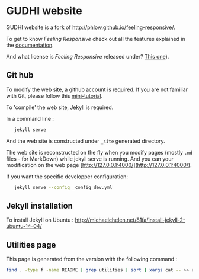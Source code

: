 # GUDHI website

GUDHI website is a fork of <http://phlow.github.io/feeling-responsive/>.

To get to know *Feeling Responsive* check out all the features explained in the [documentation](http://phlow.github.io/feeling-responsive/documentation/).

And what license is *Feeling Responsive* released under? [This one](https://github.com/Phlow/feeling-responsive/blob/gh-pages/LICENSE)).

## Git hub
To modify the web site, a github account is required. If you are not familiar with Git, please follow this [mini-tutorial](http://rogerdudler.github.io/git-guide/).

To 'compile' the web site, [Jekyll](https://jekyllrb.com/docs/installation/) is required.

In a command line :
```bash
   jekyll serve
```

And the web site is constructed under `_site` generated directory.

The web site is reconstructed on the fly when you modify pages (mostly `.md` files - for MarkDown) while jekyll serve is running.
And you can your modification on the web page [http://127.0.0.1:4000/](http://127.0.0.1:4000/).

If you want the specific developper configuration:
```bash
   jekyll serve --config _config_dev.yml
```

## Jekyll installation
To install Jekyll on Ubuntu : <http://michaelchelen.net/81fa/install-jekyll-2-ubuntu-14-04/>

## Utilities page
This page is generated from the version with the following command :
```bash
find . -type f -name README | grep utilities | sort | xargs cat -- >> utilities.md
```
